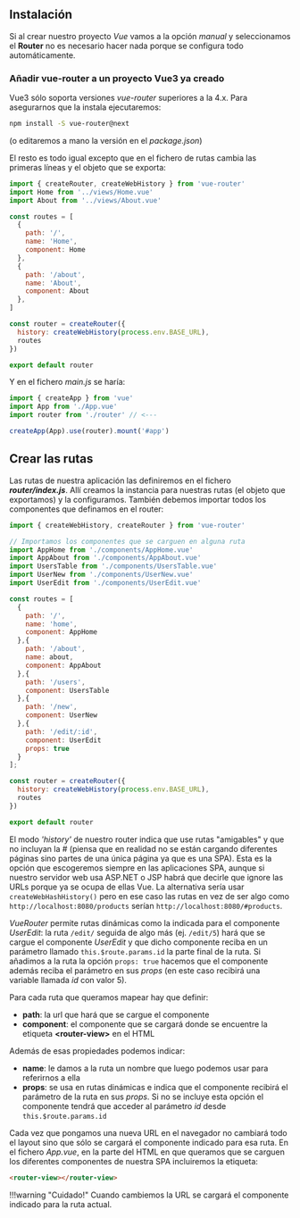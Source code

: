 
## Instalación
Si al crear nuestro proyecto _Vue_ vamos a la opción _manual_ y seleccionamos el **Router** no es necesario hacer nada porque se configura todo automáticamente. 

### Añadir vue-router a un proyecto Vue3 ya creado
Vue3 sólo soporta versiones _vue-router_ superiores a la 4.x. Para asegurarnos que la instala ejecutaremos:
```bash
npm install -S vue-router@next
```
(o editaremos a mano la versión en el _package.json_)

El resto es todo igual excepto que en el fichero de rutas cambia las primeras líneas y el objeto que se exporta:


```javascript
import { createRouter, createWebHistory } from 'vue-router'
import Home from '../views/Home.vue'
import About from '../views/About.vue'

const routes = [
  {
    path: '/',
    name: 'Home',
    component: Home
  },
  {
    path: '/about',
    name: 'About',
    component: About
  },
]

const router = createRouter({
  history: createWebHistory(process.env.BASE_URL),
  routes
})

export default router
```

Y en el fichero _main.js_ se haría:
```javascript
import { createApp } from 'vue'
import App from './App.vue'
import router from './router' // <---

createApp(App).use(router).mount('#app')
```

## Crear las rutas
Las rutas de nuestra aplicación las definiremos en el fichero **_router/index.js_**. Allí creamos la instancia para nuestras rutas (el objeto que exportamos) y la configuramos. También debemos importar todos los componentes que definamos en el router:


```javascript
import { createWebHistory, createRouter } from 'vue-router'

// Importamos los componentes que se carguen en alguna ruta
import AppHome from './components/AppHome.vue'
import AppAbout from './components/AppAbout.vue'
import UsersTable from './components/UsersTable.vue'
import UserNew from './components/UserNew.vue'
import UserEdit from './components/UserEdit.vue'

const routes = [
  {
    path: '/',
    name: 'home',
    component: AppHome
  },{
    path: '/about',
    name: about,
    component: AppAbout
  },{
    path: '/users',
    component: UsersTable
  },{
    path: '/new',
    component: UserNew
  },{
    path: '/edit/:id',
    component: UserEdit
    props: true
  }
];

const router = createRouter({
  history: createWebHistory(process.env.BASE_URL),
  routes
})

export default router
```

El modo _'history'_ de nuestro router indica que use rutas "amigables" y que no incluyan la # (piensa que en realidad no se están cargando diferentes páginas sino partes de una única página ya que es una SPA). Esta es la opción que escogeremos siempre en las aplicaciones SPA, aunque si nuestro servidor web usa ASP.NET o JSP habrá que decirle que ignore las URLs porque ya se ocupa de ellas Vue. La alternativa sería usar `createWebHashHistory()` pero en ese caso las rutas en vez de ser algo como `http://localhost:8080/products` serían  `http://localhost:8080/#products`.

_VueRouter_ permite rutas dinámicas como la indicada para el componente _UserEdit_: la ruta `/edit/` seguida de algo más (ej. `/edit/5`) hará que se cargue el componente _UserEdit_ y que dicho componente reciba en un parámetro llamado `this.$route.params.id` la parte final de la ruta. Si añadimos a la ruta la opción `props: true` hacemos que el componente además reciba el parámetro en sus _props_ (en este caso recibirá una variable llamada _id_ con valor 5).

Para cada ruta que queramos mapear hay que definir:
* **path**: la url que hará que se cargue el componente
* **component**: el componente que se cargará donde se encuentre la etiqueta **\<router-view>** en el HTML

Además de esas propiedades podemos indicar:
* **name**: le damos a la ruta un nombre que luego podemos usar para referirnos a ella
* **props**: se usa en rutas dinámicas e indica que el componente recibirá el parámetro de la ruta en sus _props_. Si no se incluye esta opción el componente tendrá que acceder al parámetro _id_ desde `this.$route.params.id` 

Cada vez que pongamos una nueva URL en el navegador no cambiará todo el layout sino que sólo se cargará el componente indicado para esa ruta. En el fichero _App.vue_, en la parte del HTML en que queramos que se carguen los diferentes componentes de nuestra SPA incluiremos la etiqueta:
```html
<router-view></router-view>
```
!!!warning "Cuidado!"
    Cuando cambiemos la URL se cargará el componente indicado para la ruta actual.
